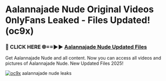 # Aalannajade Nude Original Videos 0nlyFans Leaked - Files Updated! (oc9x)

<h3>🔴 CLICK HERE 🌐==►► <a href="https://tinyurl.com/4mcuefdz" rel="nofollow">Aalannajade Nude Updated Files</a></h3>

Get Aalannajade Nude and all content. Now you can access all videos and pictures of Aalannajade Nude. New Updated Files 2025!

[![oc9x](https://i.imgur.com/StAQSOY.gif)](https://tinyurl.com/4mcuefdz)
aalannajade nude leaks